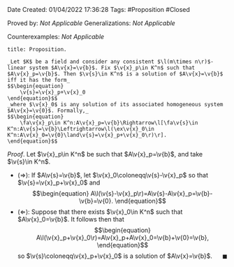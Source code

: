 <br />
<br />

Date Created: 01/04/2022 17:36:28
Tags: #Proposition #Closed

Proved by: _Not Applicable_
Generalizations: _Not Applicable_

Counterexamples: _Not Applicable_

``` ad-Proposition
title: Proposition.

_Let $K$ be a field and consider any consistent $\l(m\times n\r)$-linear system $A\v{x}=\v{b}$. Fix $\v{x}_p\in K^n$ such that $A\v{x}_p=\v{b}$. Then $\v{s}\in K^n$ is a solution of $A\v{x}=\v{b}$ iff it has the form_
$$\begin{equation}
    \v{s}=\v{x}_p+\v{x}_0
\end{equation}$$
_where $\v{x}_0$ is any solution of its associated homogeneous system $A\v{x}=\v{0}$. Formally,_
$$\begin{equation}
    \fa\v{x}_p\in K^n:A\v{x}_p=\v{b}\Rightarrow\l[\fa\v{s}\in K^n:A\v{s}=\v{b}\Leftrightarrow\l(\ex\v{x}_0\in K^n:A\v{x}_0=\v{0}\land\v{s}=\v{x}_p+\v{x}_0\r)\r].
\end{equation}$$

```

_Proof_. Let $\v{x}_p\in K^n$ be such that $A\v{x}_p=\v{b}$, and take $\v{s}\in K^n$.
* ($\Rightarrow$): If $A\v{s}=\v{b}$, let $\v{x}_0\coloneqq\v{s}-\v{x}_p$ so that $\v{s}=\v{x}_p+\v{x}_0$ and
$$\begin{equation}
    A\l(\v{s}-\v{x}_p\r)=A\v{s}-A\v{x}_p=\v{b}-\v{b}=\v{0}.
\end{equation}$$
* ($\Leftarrow$): Suppose that there exists $\v{x}_0\in K^n$ such that $A\v{x}_0=\v{b}$. It follows then that
$$\begin{equation}
    A\l(\v{x}_p+\v{x}_0\r)=A\v{x}_p+A\v{x}_0=\v{b}+\v{0}=\v{b},
\end{equation}$$
so $\v{s}\coloneqq\v{x}_p+\v{x}_0$ is a solution of $A\v{x}=\v{b}$.<span style="float:right;">$\blacksquare$</span>
